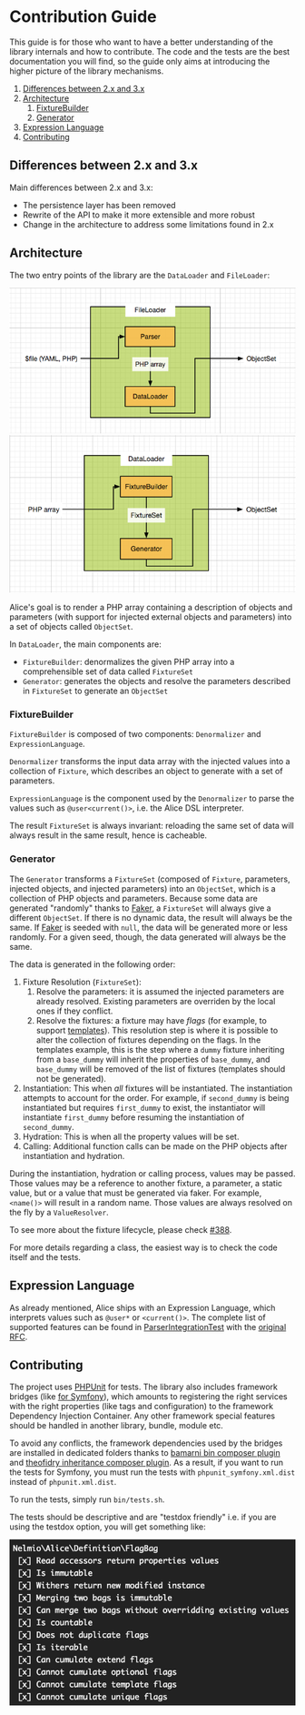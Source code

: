 # Contribution Guide

This guide is for those who want to have a better understanding of the library internals and how to contribute.
The code and the tests are the best documentation you will find, so the guide only aims at introducing the higher
picture of the library mechanisms.

1. [Differences between 2.x and 3.x](#differences-between-2x-and-3x)
1. [Architecture](#architecture)
    1. [FixtureBuilder](#fixturebuilder)
    1. [Generator](#generator)
1. [Expression Language](#expression-language)
1. [Contributing](#contributing)


## Differences between 2.x and 3.x

Main differences between 2.x and 3.x:

- The persistence layer has been removed
- Rewrite of the API to make it more extensible and more robust
- Change in the architecture to address some limitations found in 2.x


## Architecture

The two entry points of the library are the `DataLoader` and `FileLoader`:

![FileLoader](doc/img/FileLoader.png)
![DataLoader](doc/img/DataLoader.png)

Alice's goal is to render a PHP array containing a description of objects and parameters (with support for injected external objects
and parameters) into a set of objects called `ObjectSet`.

In `DataLoader`, the main components are:

- `FixtureBuilder`: denormalizes the given PHP array into a comprehensible set of data called `FixtureSet`
- `Generator`: generates the objects and resolve the parameters described in `FixtureSet` to generate an `ObjectSet`


### FixtureBuilder

`FixtureBuilder` is composed of two components: `Denormalizer` and `ExpressionLanguage`.

`Denormalizer` transforms the input data array with the injected values into a collection of `Fixture`, which describes an object to
generate with a set of parameters.

`ExpressionLanguage` is the component used by the `Denormalizer` to parse the values such as `@user<current()>`, i.e.
the Alice DSL interpreter.

The result `FixtureSet` is always invariant: reloading the same set of data will always result in the same result, hence
is cacheable.


### Generator

The `Generator` transforms a `FixtureSet` (composed of `Fixture`, parameters, injected objects, and
injected parameters) into an `ObjectSet`, which is a collection of PHP objects and parameters. Because some data are
generated "randomly" thanks to [Faker][1], a `FixtureSet` will always give a different
`ObjectSet`. If there is no dynamic data, the result will always be the same. If [Faker][1] is seeded
with `null`, the data will be generated more or less randomly. For a given seed, though,
the data generated will always be the same.

The data is generated in the following order:

1. Fixture Resolution (`FixtureSet`):
    1. Resolve the parameters: it is assumed the injected parameters are already resolved. Existing parameters are
    overriden by the local ones if they conflict.
    2. Resolve the fixtures: a fixture may have *flags* (for example, to support
    [templates](https://github.com/nelmio/alice/blob/master/doc/fixtures-refactoring.md#fixture-inheritance)).
    This resolution step is where it is possible to alter the collection of fixtures depending on the flags. In the
    templates example, this is the step where a `dummy` fixture inheriting from a `base_dummy` will
    inherit the properties of `base_dummy`, and `base_dummy` will be removed of the list of fixtures
    (templates should not be generated).
1. Instantiation: This when *all* fixtures will be instantiated. The
instantiation attempts to account for the order. For example, if `second_dummy` is being instantiated but
requires `first_dummy` to exist, the
instantiator will instantiate `first_dummy` before resuming the instantiation of `second_dummy`.
1. Hydration: This is when all the property values will be set.
1. Calling: Additional function calls can be made on the PHP objects after instantiation and hydration.

During the instantiation, hydration or calling process, values may be passed. Those values may be a reference to another
fixture, a parameter, a static value, but or a value that must be generated via faker. For example,
`<name()>` will result in a random name. Those values are always resolved on the fly by a `ValueResolver`.

To see more about the fixture lifecycle, please check [#388](https://github.com/nelmio/alice/issues/388).

For more details regarding a class, the easiest way is to check the code itself and the tests.

## Expression Language

As already mentioned, Alice ships with an Expression Language, which interprets values such as `@user*` or
`<current()>`. The complete list of supported features can be found in [ParserIntegrationTest](tests/FixtureBuilder/ExpressionLanguage/Parser/ParserIntegrationTest.php)
with the [original RFC](https://github.com/nelmio/alice/issues/377).



## Contributing

The project uses [PHPUnit][2] for tests. The library also includes framework bridges (like
[for Symfony](https://github.com/nelmio/alice/tree/master/src/Bridge/Symfony)), which amounts to registering the right
services with the right properties (like tags and configuration) to the framework Dependency Injection Container. Any
other framework special features should be handled in another library, bundle, module etc.

To avoid any conflicts, the framework dependencies used by the bridges are installed in dedicated folders thanks to
[bamarni bin composer plugin][3] and [theofidry inheritance composer plugin][4]. As a result, if you want to run the tests for Symfony, you must run the tests with
`phpunit_symfony.xml.dist` instead of `phpunit.xml.dist`.

To run the tests, simply run `bin/tests.sh`.

The tests should be descriptive and are "testdox friendly" i.e. if you are using the testdox
option, you will get something like:

![Testdox](doc/img/testdox.png)

[1]: https://github.com/fzaninotto/Faker
[2]: https://github.com/sebastianbergmann/phpunit
[3]: https://github.com/bamarni/composer-bin-plugin
[4]: https://github.com/theofidry/composer-inheritance-plugin
